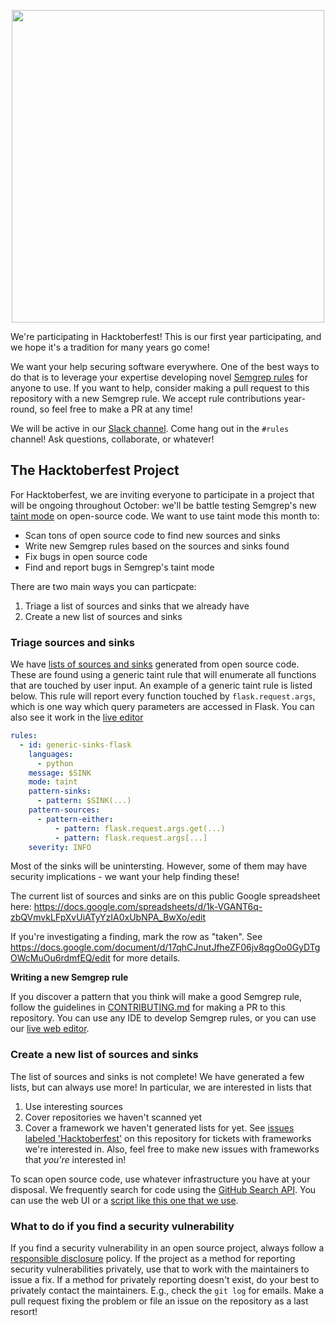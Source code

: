 <p align="center"><img src="https://hacktoberfest.digitalocean.com/_nuxt/img/logo-hacktoberfest-full.f42e3b1.svg" width="500px" /></p>

We're participating in Hacktoberfest! This is our first year participating, and we hope it's a tradition for many years go come!

We want your help securing software everywhere. One of the best ways to do that is to leverage your expertise developing novel [Semgrep rules](https://semgrep.dev/r) for anyone to use. If you want to help, consider making a pull request to this repository with a new Semgrep rule. We accept rule contributions year-round, so feel free to make a PR at any time!

We will be active in our [Slack channel](https://r2c.dev/slack). Come hang out in the `#rules` channel! Ask questions, collaborate, or whatever!

## The Hacktoberfest Project

For Hacktoberfest, we are inviting everyone to participate in a project that will be ongoing throughout October: we'll be battle testing Semgrep's new [taint mode](https://semgrep.dev/docs/writing-rules/data-flow/#taint-tracking) on open-source code. We want to use taint mode this month to:
- Scan tons of open source code to find new sources and sinks
- Write new Semgrep rules based on the sources and sinks found
- Fix bugs in open source code
- Find and report bugs in Semgrep's taint mode

There are two main ways you can particpate:
1. Triage a list of sources and sinks that we already have
1. Create a new list of sources and sinks

### Triage sources and sinks

We have [lists of sources and sinks](https://docs.google.com/spreadsheets/d/1k-VGANT6q-zbQVmvkLFpXvUiATyYzIA0xUbNPA_BwXo/edit) generated from open source code. These are found using a generic taint rule that will enumerate all functions that are touched by user input. An example of a generic taint rule is listed below. This rule will report every function touched by `flask.request.args`, which is one way which query parameters are accessed in Flask. You can also see it work in the [live editor](https://semgrep.dev/s/Ev48)

```yaml
rules:
  - id: generic-sinks-flask
    languages:
      - python
    message: $SINK
    mode: taint
    pattern-sinks:
      - pattern: $SINK(...)
    pattern-sources:
      - pattern-either:
          - pattern: flask.request.args.get(...)
          - pattern: flask.request.args[...]
    severity: INFO
```

Most of the sinks will be unintersting. However, some of them may have security implications - we want your help finding these!

The current list of sources and sinks are on this public Google spreadsheet here: https://docs.google.com/spreadsheets/d/1k-VGANT6q-zbQVmvkLFpXvUiATyYzIA0xUbNPA_BwXo/edit

If you're investigating a finding, mark the row as "taken". See https://docs.google.com/document/d/17qhCJnutJfheZF06jv8qgOo0GyDTgOWcMuOu6rdmfEQ/edit for more details.

**Writing a new Semgrep rule**

If you discover a pattern that you think will make a good Semgrep rule, follow the guidelines in [CONTRIBUTING.md](https://github.com/returntocorp/semgrep-rules/blob/develop/CONTRIBUTING.md) for making a PR to this repository. You can use any IDE to develop Semgrep rules, or you can use our [live web editor](https://semgrep.dev/editor).

### Create a new list of sources and sinks

The list of sources and sinks is not complete! We have generated a few lists, but can always use more! In particular, we are interested in lists that
1. Use interesting sources
1. Cover repositories we haven't scanned yet
1. Cover a framework we haven't generated lists for yet. See [issues labeled 'Hacktoberfest'](https://github.com/returntocorp/semgrep-rules/issues?q=is%3Aissue+is%3Aopen+label%3Ahacktoberfest) on this repository for tickets with frameworks we're interested in. Also, feel free to make new issues with frameworks that *you're* interested in!

To scan open source code, use whatever infrastructure you have at your disposal. We frequently search for code using the [GitHub Search API](https://docs.github.com/en/rest/reference/search). You can use the web UI or a [script like this one that we use](https://gist.github.com/minusworld/fa69a633e33685148de02f4d4e454aa3).

### What to do if you find a security vulnerability

If you find a security vulnerability in an open source project, always follow a [responsible disclosure](https://en.wikipedia.org/wiki/Responsible_disclosure) policy. If the project as a method for reporting security vulnerabilities privately, use that to work with the maintainers to issue a fix. If a method for privately reporting doesn't exist, do your best to privately contact the maintainers. E.g., check the `git log` for emails. Make a pull request fixing the problem or file an issue on the repository as a last resort!

